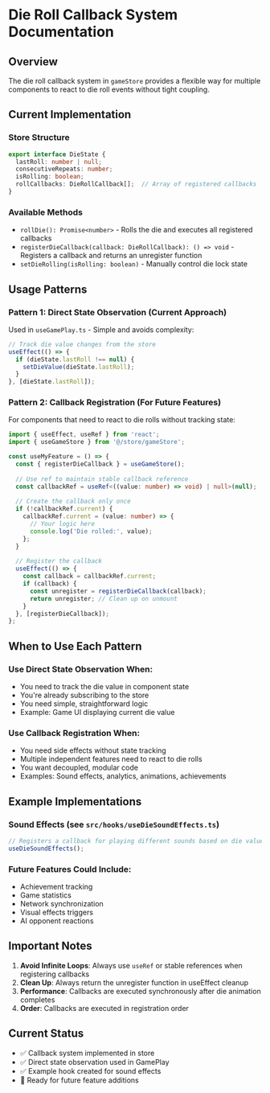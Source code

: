 # Die Roll Callback System Documentation

## Overview
The die roll callback system in `gameStore` provides a flexible way for multiple components to react to die roll events without tight coupling.

## Current Implementation

### Store Structure
```typescript
export interface DieState {
  lastRoll: number | null;
  consecutiveRepeats: number;
  isRolling: boolean;
  rollCallbacks: DieRollCallback[];  // Array of registered callbacks
}
```

### Available Methods
- `rollDie(): Promise<number>` - Rolls the die and executes all registered callbacks
- `registerDieCallback(callback: DieRollCallback): () => void` - Registers a callback and returns an unregister function
- `setDieRolling(isRolling: boolean)` - Manually control die lock state

## Usage Patterns

### Pattern 1: Direct State Observation (Current Approach)
Used in `useGamePlay.ts` - Simple and avoids complexity:

```typescript
// Track die value changes from the store
useEffect(() => {
  if (dieState.lastRoll !== null) {
    setDieValue(dieState.lastRoll);
  }
}, [dieState.lastRoll]);
```

### Pattern 2: Callback Registration (For Future Features)
For components that need to react to die rolls without tracking state:

```typescript
import { useEffect, useRef } from 'react';
import { useGameStore } from '@/store/gameStore';

const useMyFeature = () => {
  const { registerDieCallback } = useGameStore();
  
  // Use ref to maintain stable callback reference
  const callbackRef = useRef<((value: number) => void) | null>(null);
  
  // Create the callback only once
  if (!callbackRef.current) {
    callbackRef.current = (value: number) => {
      // Your logic here
      console.log('Die rolled:', value);
    };
  }
  
  // Register the callback
  useEffect(() => {
    const callback = callbackRef.current;
    if (callback) {
      const unregister = registerDieCallback(callback);
      return unregister; // Clean up on unmount
    }
  }, [registerDieCallback]);
};
```

## When to Use Each Pattern

### Use Direct State Observation When:
- You need to track the die value in component state
- You're already subscribing to the store
- You need simple, straightforward logic
- Example: Game UI displaying current die value

### Use Callback Registration When:
- You need side effects without state tracking
- Multiple independent features need to react to die rolls
- You want decoupled, modular code
- Examples: Sound effects, analytics, animations, achievements

## Example Implementations

### Sound Effects (see `src/hooks/useDieSoundEffects.ts`)
```typescript
// Registers a callback for playing different sounds based on die value
useDieSoundEffects();
```

### Future Features Could Include:
- Achievement tracking
- Game statistics
- Network synchronization
- Visual effects triggers
- AI opponent reactions

## Important Notes

1. **Avoid Infinite Loops**: Always use `useRef` or stable references when registering callbacks
2. **Clean Up**: Always return the unregister function in useEffect cleanup
3. **Performance**: Callbacks are executed synchronously after die animation completes
4. **Order**: Callbacks are executed in registration order

## Current Status
- ✅ Callback system implemented in store
- ✅ Direct state observation used in GamePlay
- ✅ Example hook created for sound effects
- 🔄 Ready for future feature additions